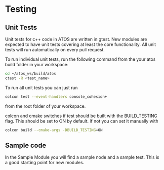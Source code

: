 # Testing

## Unit Tests
Unit tests for c++ code in ATOS are written in gtest. New modules are expected to have unit tests covering at least the core functionality. All unit tests will run automatically on every pull request. 

To run individual unit tests, run the following command from the your atos build folder in your workspace:
```bash
cd ~/atos_ws/build/atos
ctest -R <test_name>
```

To run all unit tests you can just run 
```bash
colcon test --event-handlers console_cohesion+
```
from the root folder of your workspace.

colcon and cmake switches if test should be built with the BUILD_TESTING flag. This should be set to ON by default. If not you can set it manually with
```bash
colcon build --cmake-args -DBUILD_TESTING=ON
```

## Sample code
In the Sample Module you will find a sample node and a sample test. This is a good starting point for new modules. 
